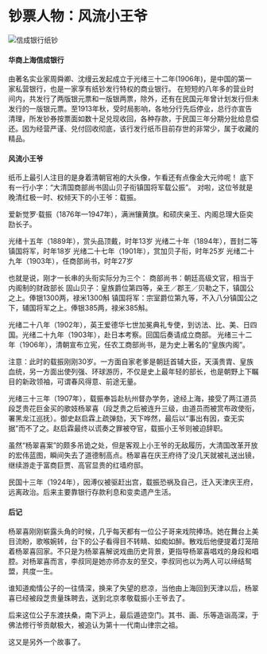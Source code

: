 # 钞票人物：风流小王爷

![信成银行纸钞](http://upload-images.jianshu.io/upload_images/1037849-8ae4ad3ab2137c52.JPG?imageMogr2/auto-orient/strip%7CimageView2/2/w/1240)

#### 华商上海信成银行

由著名实业家周舜卿、沈缦云发起成立于光绪三十二年(1906年)，是中国的第一家私营银行，也是一家享有纸钞发行特权的商业银行。
在短短的八年多的营业时间内，共发行了两版银元票和一版银两票，除外，还有在民国元年曾计划发行但未发行的一版银元票。至1913年秋，受时局影响，各地分行先后停业，总行亦宣告清理，所发钞券按票面如数十足兑现收回，各种存款，于民国三年分期分批给息偿还。因为经营严谨、兑付回收彻底，该行发行纸币目前存世的非常少，属于收藏的精品。

#### 风流小王爷

纸币上最引人注目的是身着清朝官袍的大头像，乍看还有点像金大元帅呢！
底下有一行小字：“大清国商部尚书固山贝子衔镇国将军载公振”。
对啦，这位爷就是晚清红极一时、权倾天下的小王爷：载振。

爱新觉罗·载振（1876年—1947年），满洲镶黄旗。和硕庆亲王、内阁总理大臣奕劻长子。

光绪十五年（1889年），赏头品顶戴，时年13岁
光绪二十年（1894年），晋封二等镇国将军，时年18岁
光绪二十七年（1901年），赏加贝子衔，时年25岁
光绪二十九年（1903年），任商部尚书，时年27岁

也就是说，刚才一长串的头衔实际分为三个：
商部尚书：朝廷高级文官，相当于内阁制的财政部长
固山贝子：皇族爵位第四等，亲王／郡王／贝勒之下，镇国公之上。俸银1300两，禄米1300斛
镇国将军：宗室爵位第九等，不入八分镇国公之下，辅国将军之上。俸银385两，禄米385斛。

光绪二十八年（1902年），英王爱德华七世加冕典礼专使，到访法、比、美、日四国。光绪二十九年（1903年），赴日本考察。回国后奏请成立商部。
光绪三十二年（1906年），清朝宣布立宪，任农工商部尚书，是为史上著名的“皇族内阁”。

注意：此时的载振刚刚30岁。一方面自家老爹是朝廷首辅大臣，天潢贵胄、皇族血统，另一方面出使列强、环球游历，不仅是史上最年轻的部长，也是朝野上下瞩目的新政领袖，可谓春风得意、前途无量。

光绪三十三年（1907年），载振奉旨赴杭州督办学务，途经上海，接受了两江道员段芝贵花巨金买的歌妓杨翠喜（段芝贵之后被连升三级，由道员而被赏布政使衔，署黑龙江巡抚）。御史赵启霖上疏弹劾，天下哗然，最后以“事出有因，查无实据”而不了之。赵启霖最终以谎奏之罪被夺官，载振小王爷则被迫辞职。

虽然“杨翠喜案”的颇多吊诡之处，但是客观上小王爷的无敌履历，大清国改革开放的宏伟蓝图，瞬间失去了道德制高点。杨翠喜在庆王府待了没几天就被礼送出镜，继续游走于富商巨贾、高官显贵的红墙府邸。

民国十三年（1924年），因溥仪被驱赶出宫，载振恐祸及自己，迁入天津庆王府，远离政治。后来主要靠银行存款利息和变卖遗产生活。

#### 后记

杨翠喜刚刚崭露头角的时候，几乎每天都有一位公子哥来戏院捧场。她在舞台上美目流盼，歌喉婉转，台下的公子看得目不转睛、如痴如醉。散戏后他便提着灯笼陪着杨翠喜回家。不只是为杨翠喜解说戏曲历史背景，更指导杨翠喜唱戏的身段和唱腔。对杨翠喜而言，李叔同是她亦师亦友的至交，李叔同也以为两人可以缔结鸳盟，共度一生。

谁知道痴情公子的一往情深，换来了失望的悲凉，当他由上海回到天津以后，杨翠喜已经被段芝贵量珠聘去，送到北京孝敬载振小王爷去了。

后来这位公子东渡扶桑，南下沪上，最后遁迹空门。其书、画、乐等造诣高深，于佛法修行爷贡献极大，被追认为第十一代南山律宗之祖。

这又是另外一个故事了。

